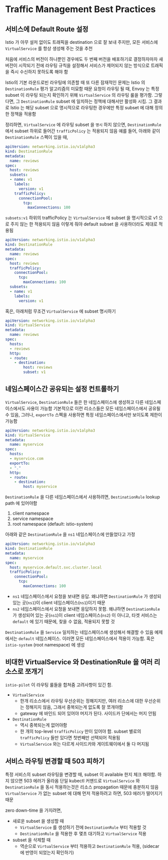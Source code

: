 # Traffic Management Best Practices

## 서비스에 Default Route 설정
Istio 가 아무 설저 없이도 트래픽을 destination 으로 잘 보내 주지만, 모든 서비스에 `VirtualService` 를 항상 생성해 주는 것을 추천

처음에 서비스의 버전이 하나뿐인 경우에도 두 번째 버전을 배포하기로 결정하자마자 
새 버전이 시작되기 전에 라우팅 규칙을 설정해서 서비스가 제어되지 않는 방식으로 트래픽을 즉시 수신하지 못하도록 해야 함

Istio의 기본 라운드로빈 라우팅에 의존할 때 또 다른 잠재적인 문제는 Istio 의 `DestinationRule` 평가 알고리즘의 미묘함 때문
요청이 라우팅 될 때, Envoy 는 특정 subset 이 라우팅 되는지 확인하기 위해 `VirtualService` 의 라우팅 룰을 평가함. 
그렇다면, 그 `DestinationRule` subset 에 일치하는 정책에 대해서만 활성화 시킴. 그 결과로 Istio 는 해당 subset 으로 명시적으로 
라우팅한 경우에만 특정 subset 에 대해 정의한 정책을 적용함

정리하면, `VirtualService` 에 라우팅 subset 을 `명시` 하지 않으면, `DestinationRule` 에서 subset 하위로 들어간 `trafficPolicy` 는 적용되지 않음
예를 들어, 아래와 같이 `DestinationRule` 스펙이 있을 때,

```yaml
apiVersion: networking.istio.io/v1alpha3
kind: DestinationRule
metadata:
  name: reviews
spec:
  host: reviews
  subsets:
  - name: v1
    labels:
      version: v1
    trafficPolicy:
      connectionPool:
        tcp:
          maxConnections: 100
```

`subsets:v1` 하위의 trafficPolicy 는 `VirtualService` 에 subset 을 명시적으로 v1 으로 주지 않는 한 적용되지 않음
이렇게 줘야 default subset 을 사용하더라도 제대로 적용됨

```yaml
apiVersion: networking.istio.io/v1alpha3
kind: DestinationRule
metadata:
  name: reviews
spec:
  host: reviews
  trafficPolicy:
    connectionPool:
      tcp:
        maxConnections: 100
  subsets:
  - name: v1
    labels:
      version: v1
```

혹은, 아래처럼 무조건 `VirtualService` 에 subset 명시하기
```yaml
apiVersion: networking.istio.io/v1alpha3
kind: VirtualService
metadata:
  name: reviews
spec:
  hosts:
  - reviews
  http:
  - route:
    - destination:
        host: reviews
        subset: v1
```

## 네임스페이스간 공유되는 설정 컨트롤하기
`VirtualService`, `DestinationRule` 들은 한 네임스페이스에 생성하고 다른 네임스페이스에서도 사용이 가능함
기본적으로 이런 리소스들은 모든 네임스페이스에서 공유될 수 있음, 그러나, `exportTo` 스펙을 사용하면 특정 네임스페이스에서만 보이도록 제한이 가능함

```yaml
apiVersion: networking.istio.io/v1alpha3
kind: VirtualService
metadata:
  name: myservice
spec:
  hosts:
  - myservice.com
  exportTo:
  - "."
  http:
  - route:
    - destination:
        host: myservice
```

`DestinationRule` 을 다른 네임스페이스에서 사용하려면, `DestinationRule` lookup path 에 있어야함
1. client namespace
2. service namespace
3. root namespace (default: istio-system)

아래와 같은 `DestinationRule` 을 `ns1` 네임스페이스에 만들었다고 가정
```yaml
apiVersion: networking.istio.io/v1alpha3
kind: DestinationRule
metadata:
  name: myservice
spec:
  host: myservice.default.svc.cluster.local
  trafficPolicy:
    connectionPool:
      tcp:
        maxConnections: 100
```

- `ns1` 네임스페이스에서 요청을 보내면 응답. 왜냐하면 `DestinationRule` 가 생성되있는 곳(`ns1`)이 client 네임스페이스(`ns1`)이기 때문
- `ns2` 네임스페이스에서 요청을 보내면 응답하지 못함. 왜냐하면 `DestinationRule` 가 생성되어 있는 곳(`ns1`)이 client 네임스페이스(`ns2`) 이 아니고, 
  타겟 서비스는 `default` 에 있기 때문에, 찾을 수 없음, 적용되지 못할 것

`DestinationRule` 을 `Service` 일치하는 네임스페이스에 생성해서 해결할 수 있음
예제에서는 `default` 네임스페이스. 이러면 모든 네임스페이스에서 적용이 가능함. 혹은 `istio-system` (root namespace) 에 생성


## 비대한 VirtualService 와 DestinationRule 을 여러 리소스로 쪼개기
`istio-pilot` 이 라우팅 룰들을 합쳐줌 고려사항이 있긴 함.

- `VirtualService`
  - 한개 리소스에서 라우팅 우선순위는 정해지지만, 여러 리소스에 대한 우선순위는 정해지지 않음, 그래서 중복되는게 없도록 잘 쪼개야함
  - gateway 에 바인드 되어 있어야 머지가 된다. 사이드카 단에서는 머지 안됨
- `DestinationRule`
  - 역시 중복되는게 없어야함
  - 한 개의 top-level `trafficPolicy` 만이 있어야 함. subset 별로의 `trafficPolicy` 들만 있다면 첫번째만 선택되어 적용됨
  - `VirtualService` 와는 다르게 사이드카와 게이트웨이에서 둘 다 머지됨

## 서비스 라우팅 변경할 때 503 피하기
특정 서비스의 subset 라우팅을 변경할 때, subset 이 available 한지 체크 해야함. 하지 않으면 503 에러가 올라옴
단일 kubectl 커맨드로 `VirtualService` 와 `DestinationRule` 을 동시 적용하는것은 리소스 propagation 때문에 충분하지 않음
`VirtualService` 가 없는 subset 에 대해 먼저 적용하려고 하면, 503 에러가 떨어지기 때문

zero down-time 을 가지려면,

- 새로운 subset 을 생성할 때
  - `VirtualService` 를 생성하기 전에 `DestinationRule` 부터 적용할 것 
  - `DestinationRule` 을 적용한 후 몇초 대기하고 `VirtualService` 적용
- subset 을 삭제할 때
  - 역순으로 `VirtualService` 부터 적용하고 `DestinationRule` 적용, (sidecar 에 반영이 되었는지 확인하기)
